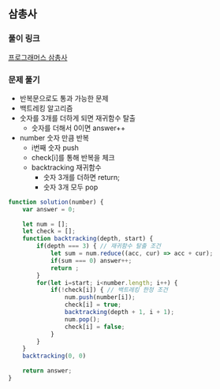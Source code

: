 ## 삼총사

### 풀이 링크

[프로그래머스 삼총사](https://school.programmers.co.kr/learn/courses/30/lessons/131705)

### 문제 풀기

- 반복문으로도 통과 가능한 문제
- 백트레킹 알고리즘
- 숫자를 3개를 더하게 되면 재귀함수 탈출
  - 숫자를 더해서 0이면 answer++
- number 숫자 만큼 반복
  - i번째 숫자 push
  - check[i]를 통해 반복을 체크
  - backtracking 재귀함수
    - 숫자 3개를 더하면 return;
    - 숫자 3개 모두 pop

```javascript
function solution(number) {
    var answer = 0;
    
    let num = [];
    let check = [];
    function backtracking(depth, start) {
        if(depth === 3) { // 재귀함수 탈출 조건
            let sum = num.reduce((acc, cur) => acc + cur);
            if(sum === 0) answer++;
            return ;
        }
        for(let i=start; i<number.length; i++) {
            if(!check[i]) { // 백트레킹 한정 조건
                num.push(number[i]);
                check[i] = true;
                backtracking(depth + 1, i + 1);
                num.pop();
                check[i] = false;
            }
        }
    }
    backtracking(0, 0)
    
    return answer;
}
```
